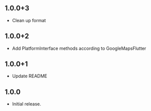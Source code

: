 ## 1.0.0+3
* Clean up format

## 1.0.0+2

* Add PlatformInterface methods according to GoogleMapsFlutter

## 1.0.0+1

* Update README

## 1.0.0

* Initial release.

